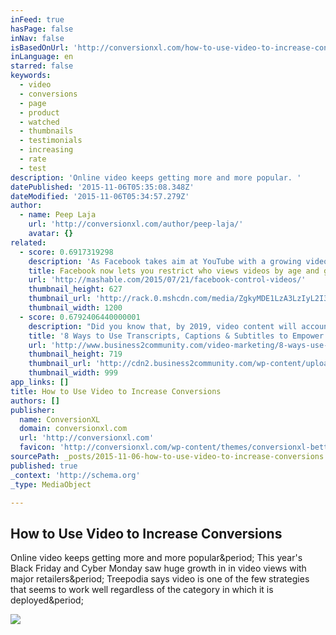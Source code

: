 ```yaml
---
inFeed: true
hasPage: false
inNav: false
isBasedOnUrl: 'http://conversionxl.com/how-to-use-video-to-increase-conversions/'
inLanguage: en
starred: false
keywords:
  - video
  - conversions
  - page
  - product
  - watched
  - thumbnails
  - testimonials
  - increasing
  - rate
  - test
description: 'Online video keeps getting more and more popular. '
datePublished: '2015-11-06T05:35:08.348Z'
dateModified: '2015-11-06T05:34:57.279Z'
author:
  - name: Peep Laja
    url: 'http://conversionxl.com/author/peep-laja/'
    avatar: {}
related:
  - score: 0.6917319298
    description: 'As Facebook takes aim at YouTube with a growing video platform, the social network is giving advertisers and publishers more say in who sees their videos. The company said Tuesday that video creators will now be able to restrict their audience by age and gender, in addition to the location and language options it already offered.'
    title: Facebook now lets you restrict who views videos by age and gender
    url: 'http://mashable.com/2015/07/21/facebook-control-videos/'
    thumbnail_height: 627
    thumbnail_url: 'http://rack.0.mshcdn.com/media/ZgkyMDE1LzA3LzIyL2I3L0ZhY2Vib29rbG9nLjAzZWVjLmpwZwpwCXRodW1iCTEyMDB4NjI3IwplCWpwZw/6ad76c89/343/Facebook-logo-on-iPhone-5S.jpg'
    thumbnail_width: 1200
  - score: 0.6792406440000001
    description: "Did you know that, by 2019, video content will account for roughly 80-90% of internet traffic? According toa Cisco study ('Video Highlights' section) user-generated video usage will increase exponentially. The explanation is quite simple: the World Wide Web is teeming with interesting and useful Information, from news articles to trending topics."
    title: '8 Ways to Use Transcripts, Captions & Subtitles to Empower your Video SEO'
    url: 'http://www.business2community.com/video-marketing/8-ways-use-transcripts-captions-subtitles-empower-video-seo-01284093'
    thumbnail_height: 719
    thumbnail_url: 'http://cdn2.business2community.com/wp-content/uploads/2015/07/Depositphotos_55453411_m-20151.jpg'
    thumbnail_width: 999
app_links: []
title: How to Use Video to Increase Conversions
authors: []
publisher:
  name: ConversionXL
  domain: conversionxl.com
  url: 'http://conversionxl.com'
  favicon: 'http://conversionxl.com/wp-content/themes/conversionxl-better/img/favicon.png'
sourcePath: _posts/2015-11-06-how-to-use-video-to-increase-conversions.md
published: true
_context: 'http://schema.org'
_type: MediaObject

---
```

<article style=""><h1>How to Use Video to Increase Conversions</h1><p>Online video keeps getting more and more popular&amp;period; This year's Black Friday and Cyber Monday saw huge growth in in video views with major retailers&amp;period; Treepodia says video is one of the few strategies that seems to work well regardless of the category in which it is deployed&amp;period;</p><img src="http://conversionxl.com/wp-content/uploads/2011/12/tv.jpg" /></article>